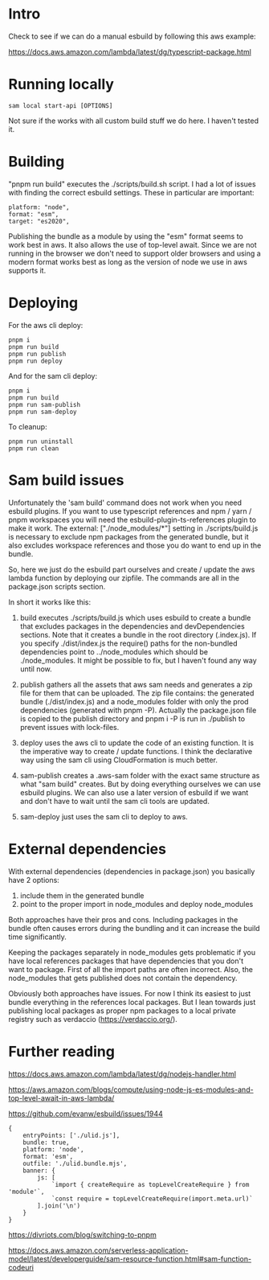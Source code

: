 # Intro

Check to see if we can do a manual esbuild by following this aws example:

https://docs.aws.amazon.com/lambda/latest/dg/typescript-package.html

# Running locally

```
sam local start-api [OPTIONS]
```

Not sure if the works with all custom build stuff we do here. I haven't tested it.

# Building

"pnpm run build" executes the ./scripts/build.sh script. I had a lot of issues with finding the correct esbuild settings. These in particular are important:

```
platform: "node",
format: "esm",
target: "es2020",
```

Publishing the bundle as a module by using the "esm" format seems to work best in aws. It also allows the use of top-level await. Since we are not running in the browser we don't need to support older browsers and using a modern format works best as long as the version of node we use in aws supports it.

# Deploying

For the aws cli deploy:

```
pnpm i
pnpm run build
pnpm run publish
pnpm run deploy
```

And for the sam cli deploy:

```
pnpm i
pnpm run build
pnpm run sam-publish
pnpm run sam-deploy
```

To cleanup:

```
pnpm run uninstall
pnpm run clean
```

# Sam build issues

Unfortunately the 'sam build' command does not work when you need esbuild plugins. If you want to use typescript references and npm / yarn / pnpm workspaces you will need the esbuild-plugin-ts-references plugin to make it work. The external: ["./node_modules/*"] setting in ./scripts/build.js is necessary to exclude npm packages from the generated bundle, but it also excludes workspace references and those you do want to end up in the bundle.

So, here we just do the esbuild part ourselves and create / update the aws lambda function by deploying our zipfile. The commands are all in the package.json scripts section.

In short it works like this:

1. build executes ./scripts/build.js which uses esbuild to create a bundle that excludes packages in the dependencies and devDependencies sections. Note that it creates a bundle in the root directory (.index.js). If you specify ./dist/index.js the require() paths for the non-bundled dependencies point to ../node_modules which should be ./node_modules. It might be possible to fix, but I haven't found any way until now.

2. publish gathers all the assets that aws sam needs and generates a zip file for them that can be uploaded. The zip file contains: the generated bundle (./dist/index.js) and a node_modules folder with only the prod dependencies (generated with pnpm -P). Actually the package.json file is copied to the publish directory and pnpm i -P is run in ./publish to prevent issues with lock-files.

3. deploy uses the aws cli to update the code of an existing function. It is the imperative way to create / update functions. I think the declarative way using the sam cli using CloudFormation is much better.

4. sam-publish creates a .aws-sam folder with the exact same structure as what "sam build" creates. But by doing everything ourselves we can use esbuild plugins. We can also use a later version of esbuild if we want and don't have to wait until the sam cli tools are updated.

5. sam-deploy just uses the sam cli to deploy to aws.

# External dependencies

With external dependencies (dependencies in package.json) you basically have 2 options:

1. include them in the generated bundle
2. point to the proper import in node_modules and deploy node_modules

Both approaches have their pros and cons. Including packages in the bundle often causes errors during the bundling and it can increase the build time significantly.

Keeping the packages separately in node_modules gets problematic if you have local references packages that have dependencies that you don't want to package. First of all the import paths are often incorrect. Also, the node_modules that gets published does not contain the dependency.

Obviously both approaches have issues. For now I think its easiest to just bundle everything in the references local packages. But I lean towards just publishing local packages as proper npm packages to a local private registry such as verdaccio (https://verdaccio.org/).

# Further reading

https://docs.aws.amazon.com/lambda/latest/dg/nodejs-handler.html

https://aws.amazon.com/blogs/compute/using-node-js-es-modules-and-top-level-await-in-aws-lambda/

https://github.com/evanw/esbuild/issues/1944

```
{
    entryPoints: ['./ulid.js'],
    bundle: true,
    platform: 'node',
    format: 'esm',
    outfile: './ulid.bundle.mjs',
    banner: {
        js: [
            `import { createRequire as topLevelCreateRequire } from 'module'`,
            `const require = topLevelCreateRequire(import.meta.url)`
        ].join('\n')
    }
}
```

https://divriots.com/blog/switching-to-pnpm

https://docs.aws.amazon.com/serverless-application-model/latest/developerguide/sam-resource-function.html#sam-function-codeuri
